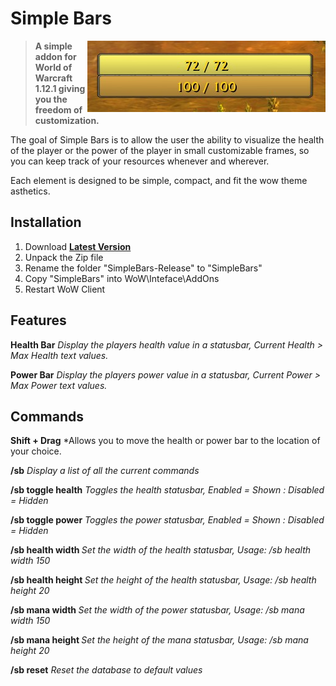 # Simple Bars

<img src="Media/display.jpg" float="right" align="right">

> **A simple addon for World of Warcraft 1.12.1 giving you the freedom of customization.**

The goal of Simple Bars is to allow the user the ability to visualize the health of the player or the power of the player in small customizable frames, so you can keep track of your resources whenever and wherever.

Each element is designed to be simple, compact, and fit the wow theme asthetics.

## Installation
1. Download **[Latest Version](https://github.com/Beardedrasta/SimpleBars/archive/refs/heads/main.zip)**
2. Unpack the Zip file
3. Rename the folder "SimpleBars-Release" to "SimpleBars"
4. Copy "SimpleBars" into WoW\Inteface\AddOns
5. Restart WoW Client

## Features

**Health Bar**
*Display the players health value in a statusbar, Current Health > Max Health text values.*

**Power Bar**
*Display the players power value in a statusbar, Current Power > Max Power text values.*

## Commands

**Shift + Drag**
*Allows you to move the health or power bar to the location of your choice.

**/sb**
*Display a list of all the current commands*

**/sb toggle health**
*Toggles the health statusbar, Enabled = Shown : Disabled = Hidden*

**/sb toggle power**
*Toggles the power statusbar, Enabled = Shown : Disabled = Hidden*

**/sb health width <value>**
*Set the width of the health statusbar, Usage: /sb health width 150*

**/sb health height <value>**
*Set the height of the health statusbar, Usage: /sb health height 20*

**/sb mana width <value>**
*Set the width of the power statusbar, Usage: /sb mana width 150*

**/sb mana height <value>**
*Set the height of the mana statusbar, Usage: /sb mana height 20*

**/sb reset**
*Reset the database to default values*




